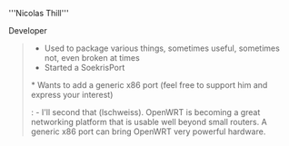 '''Nicolas Thill'''

Developer

> -   Used to package various things, sometimes useful, sometimes not,
>     even broken at times
> -   Started a SoekrisPort
>
> \* Wants to add a generic x86 port (feel free to support him and express your interest)
>
> :   -   I'll second that (lschweiss). OpenWRT is becoming a great
>         networking platform that is usable well beyond small routers.
>         A generic x86 port can bring OpenWRT very powerful hardware.
>

